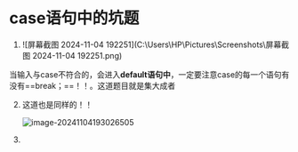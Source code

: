  # case语句中的坑题

1. ![屏幕截图 2024-11-04 192251](C:\Users\HP\Pictures\Screenshots\屏幕截图 2024-11-04 192251.png)

当输入与case不符合的，会进入**default语句中**，一定要注意case的每一个语句有没有==break；==！！。这道题目就是集大成者

2. 这道也是同样的！！

   ![image-20241104193026505](C:\Users\HP\AppData\Roaming\Typora\typora-user-images\image-20241104193026505.png)

3. 